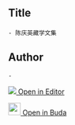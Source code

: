 ## Title
	- 陈庆英藏学文集

## Author
	- 



[<img src="https://img.icons8.com/color/25/000000/edit-property.png"> Open in Editor](http://editor.openpecha.org/IA6E894EA)

[<img width="25" src="https://library.bdrc.io/icons/BUDA-small.svg"> Open in Buda](https://library.bdrc.io/show/bdr:IE0OPIA6E894EA)
